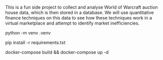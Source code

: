 This is a fun side project to collect and analyse World of Warcraft auction house data, which is then stored in a database. We will use quantitative finance techniques on this data to see how these techniques work in a virtual marketplace and attempt to identify market inefficiencies.

python -m venv .venv

pip install -r requirements.txt

docker-compose build && docker-compose up -d
